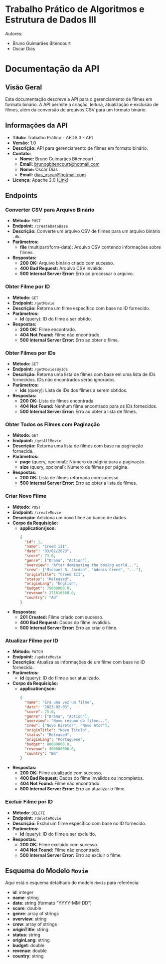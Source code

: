 # Trabalho Prático de Algoritmos e Estrutura de Dados III

Autores: 
- Bruno Guimarães Bitencourt 
- Oscar Dias

# Documentação da API

## Visão Geral

Esta documentação descreve a API para o gerenciamento de filmes em formato binário. A API permite a criação, leitura, atualização e exclusão de filmes, além da conversão de arquivos CSV para um formato binário.

## Informações da API

- **Título:** Trabalho Prático - AEDS 3 - API
- **Versão:** 1.0
- **Descrição:** API para gerenciamento de filmes em formato binário.
- **Contato:**
  - **Nome:** Bruno Guimarães Bitencourt
  - **Email:** brunogbitencourt@hotmail.com
  - **Nome:** Oscar Dias
  - **Email:** dias_oscar@hotmail.com
- **Licença:** Apache 2.0 ([Link](http://springdoc.org))

## Endpoints

### Converter CSV para Arquivo Binário

- **Método:** `POST`
- **Endpoint:** `/createDataBase`
- **Descrição:** Converte um arquivo CSV de filmes para um arquivo binário `.db`.
- **Parâmetros:**
  - **file** (multipart/form-data): Arquivo CSV contendo informações sobre filmes.
- **Respostas:**
  - **200 OK:** Arquivo binário criado com sucesso.
  - **400 Bad Request:** Arquivo CSV inválido.
  - **500 Internal Server Error:** Erro ao processar o arquivo.

### Obter Filme por ID

- **Método:** `GET`
- **Endpoint:** `/getMovie`
- **Descrição:** Retorna um filme específico com base no ID fornecido.
- **Parâmetros:**
  - **id** (query): ID do filme a ser obtido.
- **Respostas:**
  - **200 OK:** Filme encontrado.
  - **404 Not Found:** Filme não encontrado.
  - **500 Internal Server Error:** Erro ao obter o filme.

### Obter Filmes por IDs

- **Método:** `GET`
- **Endpoint:** `/getMoviesByIds`
- **Descrição:** Retorna uma lista de filmes com base em uma lista de IDs fornecidos. IDs não encontrados serão ignorados.
- **Parâmetros:**
  - **ids** (query): Lista de IDs dos filmes a serem obtidos.
- **Respostas:**
  - **200 OK:** Lista de filmes encontrada.
  - **404 Not Found:** Nenhum filme encontrado para os IDs fornecidos.
  - **500 Internal Server Error:** Erro ao obter a lista de filmes.

### Obter Todos os Filmes com Paginação

- **Método:** `GET`
- **Endpoint:** `/getAllMovie`
- **Descrição:** Retorna uma lista de filmes com base na paginação fornecida.
- **Parâmetros:**
  - **page** (query, opcional): Número da página para a paginação.
  - **size** (query, opcional): Número de filmes por página.
- **Respostas:**
  - **200 OK:** Lista de filmes retornada com sucesso.
  - **500 Internal Server Error:** Erro ao obter a lista de filmes.

### Criar Novo Filme

- **Método:** `POST`
- **Endpoint:** `/createMovie`
- **Descrição:** Adiciona um novo filme ao banco de dados.
- **Corpo da Requisição:**
  - **application/json:**
    ```json
    {
      "id": 1,
      "name": "Creed III",
      "date": "03/02/2023",
      "score": 73.0,
      "genre": ["Drama", "Action"],
      "overview": "After dominating the boxing world...",
      "crew": ["Michael B. Jordan", "Adonis Creed", "..."],
      "originTitle": "Creed III",
      "status": "Released",
      "originLang": "English",
      "budget": 75000000.0,
      "revenue": 271616668.0,
      "country": "AU"
    }
    ```
- **Respostas:**
  - **201 Created:** Filme criado com sucesso.
  - **400 Bad Request:** Dados do filme inválidos.
  - **500 Internal Server Error:** Erro ao criar o filme.

### Atualizar Filme por ID

- **Método:** `PATCH`
- **Endpoint:** `/updateMovie`
- **Descrição:** Atualiza as informações de um filme com base no ID fornecido.
- **Parâmetros:**
  - **id** (query): ID do filme a ser atualizado.
- **Corpo da Requisição:**
  - **application/json:**
    ```json
    {
      "name": "Era uma vez um filme",
      "date": "2023-02-03",
      "score": 75.0,
      "genre": ["Drama", "Action"],
      "overview": "Novo resumo do filme...",
      "crew": ["Novo Diretor", "Novo Ator"],
      "originTitle": "Novo Título",
      "status": "Released",
      "originLang": "Portuguese",
      "budget": 80000000.0,
      "revenue": 300000000.0,
      "country": "BR"
    }
    ```
- **Respostas:**
  - **200 OK:** Filme atualizado com sucesso.
  - **400 Bad Request:** Dados do filme inválidos ou incompletos.
  - **404 Not Found:** Filme não encontrado.
  - **500 Internal Server Error:** Erro ao atualizar o filme.

### Excluir Filme por ID

- **Método:** `DELETE`
- **Endpoint:** `/deleteMovie`
- **Descrição:** Exclui um filme específico com base no ID fornecido.
- **Parâmetros:**
  - **id** (query): ID do filme a ser excluído.
- **Respostas:**
  - **200 OK:** Filme excluído com sucesso.
  - **404 Not Found:** Filme não encontrado.
  - **500 Internal Server Error:** Erro ao excluir o filme.

## Esquema do Modelo `Movie`

Aqui está o esquema detalhado do modelo `Movie` para referência:

- **id**: integer
- **name**: string
- **date**: string (formato "YYYY-MM-DD")
- **score**: double
- **genre**: array of strings
- **overview**: string
- **crew**: array of strings
- **originTitle**: string
- **status**: string
- **originLang**: string
- **budget**: double
- **revenue**: double
- **country**: string

